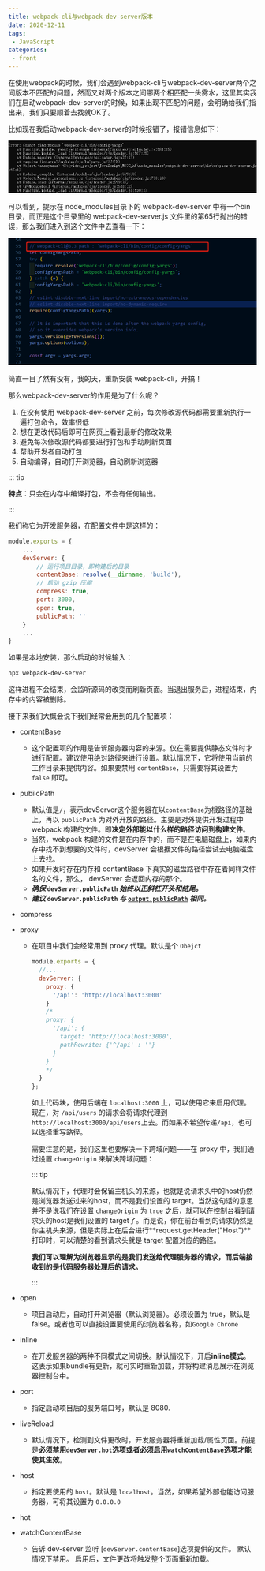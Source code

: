 ```yaml
---
title: webpack-cli与webpack-dev-server版本
date: 2020-12-11
tags:
 - JavaScript
categories:
 - front
---
```


在使用webpack的时候，我们会遇到webpack-cli与webpack-dev-server两个之间版本不匹配的问题，然而又对两个版本之间哪两个相匹配一头雾水，这里其实我们在启动webpack-dev-server的时候，如果出现不匹配的问题，会明确给我们指出来，我们只要顺着去找就OK了。

比如现在我启动webpack-dev-server的时候报错了，报错信息如下：

<img src="../imgs/webpack_dev_error.png" />

可以看到，提示在 node_modules目录下的 webpack-dev-server 中有一个bin目录，而正是这个目录里的 webpack-dev-server.js 文件里的第65行抛出的错误，那么我们进入到这个文件中去查看一下：

<img src="../imgs/cli_version.png" />

简直一目了然有没有，我的天，重新安装 webpack-cli，开搞！

那么webpack-dev-server的作用是为了什么呢？

1. 在没有使用 webpack-dev-server 之前，每次修改源代码都需要重新执行一遍打包命令，效率很低
2. 想在更改代码后即可在网页上看到最新的修改效果
3. 避免每次修改源代码都要进行打包和手动刷新页面
4. 帮助开发者自动打包
5. 自动编译，自动打开浏览器，自动刷新浏览器

::: tip

**特点**：只会在内存中编译打包，不会有任何输出。

:::

我们称它为开发服务器，在配置文件中是这样的：

```javascript
module.exports = {
    ...
    devServer: {
        // 运行项目目录，即构建后的目录
        contentBase: resolve(__dirname, 'build'),
        // 启动 gzip 压缩
        compress: true,
        port: 3000,
        open: true,
        publicPath: ''
    }
    ...
}
```

如果是本地安装，那么启动的时候输入：

```sh
npx webpack-dev-server
```

这样进程不会结束，会监听源码的改变而刷新页面。当退出服务后，进程结束，内存中的内容被删除。

接下来我们大概会说下我们经常会用到的几个配置项：

- contentBase

  - 这个配置项的作用是告诉服务器内容的来源。仅在需要提供静态文件时才进行配置。建议使用绝对路径来进行设置。默认情况下，它将使用当前的工作目录来提供内容。如果要禁用 `contentBase`，只需要将其设置为 `false` 即可。

- pubilcPath

  - 默认值是`/`，表示devServer这个服务器在以`contentBase`为根路径的基础上，再以 `publicPath` 为对外开放的路径。主要是对外提供开发过程中 webpack 构建的文件。即**决定外部能以什么样的路径访问到构建文件**。
  - 当然，webpack 构建的文件是在内存中的，而不是在电脑磁盘上，如果内存中找不到想要的文件时，devServer 会根据文件的路径尝试去电脑磁盘上去找。
  - 如果开发时存在内存和 contentBase 下真实的磁盘路径中存在着同样文件名的文件，那么， devServer 会返回内存的那个。
  - ***确保* `devServer.publicPath` *始终以正斜杠开头和结尾。***
  - ***建议* `devServer.publicPath` *与* [`output.publicPath`](https://webpack.docschina.org/configuration/output/#outputpublicpath) *相同。***

- compress

- proxy

  - 在项目中我们会经常用到 proxy 代理。默认是个 `Obejct`

    ```javascript
    module.exports = {
      //...
      devServer: {
        proxy: {
          '/api': 'http://localhost:3000'
        }
        /*
        proxy: {
          '/api': {
          	target: 'http://localhost:3000',
          	pathRewrite: {'^/api' : ''}
          }
        }
        */
      }
    };
    ```

    如上代码块，使用后端在 `localhost:3000` 上，可以使用它来启用代理。现在，对 `/api/users` 的请求会将请求代理到 `http://localhost:3000/api/users`上去。而如果不希望传递`/api`，也可以选择重写路径。

    需要注意的是，我们这里也要解决一下跨域问题——在 proxy 中，我们通过设置 `changeOrigin` 来解决跨域问题：

    ::: tip

    默认情况下，代理时会保留主机头的来源，也就是说请求头中的host仍然是浏览器发送过来的host，而不是我们设置的 target。当然这句话的意思并不是说我们在设置 `changeOrigin` 为 `true` 之后，就可以在控制台看到请求头的host是我们设置的 target了。而是说，你在前台看到的请求仍然是你主机头来源，但是实际上在后台进行**request.getHeader("Host")**打印时，可以清楚的看到请求头就是 target 配置对应的路径。

    **我们可以理解为浏览器显示的是我们发送给代理服务器的请求，而后端接收到的是代码服务器处理后的请求。**

    :::

- open

  - 项目启动后，自动打开浏览器（默认浏览器）。必须设置为 true，默认是 false。或者也可以直接设置要使用的浏览器名称，如`Google Chrome`

- inline

  - 在开发服务器的两种不同模式之间切换。默认情况下，开启**inline模式**。这表示如果bundle有更新，就可实时重新加载，并将构建消息展示在浏览器控制台中。

- port

  - 指定启动项目后的服务端口号，默认是 8080.

- liveReload

  - 默认情况下，检测到文件更改时，开发服务器将重新加载/属性页面。前提是**必须禁用`devServer.hot`选项或者必须启用`watchContentBase`选项才能使其生效**。

- host

  - 指定要使用的 `host`。默认是 `localhost`。当然，如果希望外部也能访问服务器，可将其设置为 `0.0.0.0`

- hot

- watchContentBase

  - 告诉 dev-server 监听 [`devServer.contentBase`]选项提供的文件。 默认情况下禁用。 启用后，文件更改将触发整个页面重新加载。

